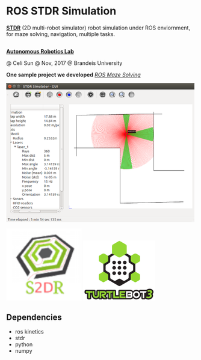 # ROS STDR Simulation
**[STDR](http://wiki.ros.org/stdr_simulator)** (2D multi-robot simulator) robot simulation under ROS enviornment, for maze solving, navigation, multiple tasks.

##
**[Autonomous Robotics Lab](http://campusrover.org.s3-website-us-west-2.amazonaws.com)** 

@ Celi Sun  @ Nov, 2017  @ Brandeis University  

**One sample project we developed** *[ROS Maze Solving](http://campusrover.org.s3-website-us-west-2.amazonaws.com/content/topics/robotprojects/04_ROS_Maze.md/)*

<img src="https://raw.githubusercontent.com/celisun/ROS-STDR-simulation/master/src/Stdr-with-turtle.png" width="500">
 
<img src="https://raw.githubusercontent.com/celisun/ROS-STDR-simulation/master/src/stdr-LABEL.png" width="200"> <img src="https://raw.githubusercontent.com/celisun/ROS-STDR-simulation/master/src/tb3-LABEL.png" width="190"> 

## Dependencies

* ros kinetics
* stdr
* python
* numpy




